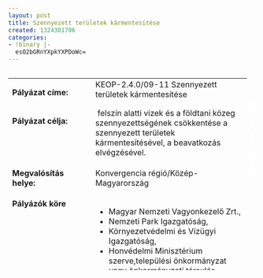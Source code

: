 ```yaml
---
layout: post
title: Szennyezett területek kármentesítése
created: 1324301706
categories:
- !binary |-
  esO2bGRnYXpkYXPDoWc=
---
```

<table style="width: 485px; height: 390px;" align="left" border="0" cellpadding="0" cellspacing="0"><tbody><tr><td valign="top" width="187"><p><strong>Pályázat címe:</strong></p></td><td valign="top" width="428">KEOP-2.4.0/09-11 Szennyezett területek kármentesítése</td></tr><tr><td valign="top" width="187"><p><strong>Pályázat célja:</strong></p></td><td valign="top" width="428">&nbsp;felszín alatti vizek és a földtani közeg szennyezettségének csökkentése a szennyezett területek kármentesítésével, a beavatkozás elvégzésével.</td></tr><tr><td valign="top" width="187"><p><strong>Megvalósítás helye:&nbsp;</strong></p></td><td valign="top" width="428"><p>Konvergencia régió/Közép-Magyarország</p></td></tr><tr valign="top" align="left"><td valign="top" width="187"><strong>Pályázók köre</strong></td><td valign="top" width="428"><ul><li>Magyar Nemzeti Vagyonkezelő Zrt.,</li><li>Nemzeti Park Igazgatóság,</li><li>Környezetvédelmi és Vízügyi Igazgatóság,</li><li>Honvédelmi Minisztérium szerve,települési önkormányzat vagy önkormányzati társulás,</li><li>egyéb költségvetési szerv.</li></ul></td></tr><tr><td valign="top" width="187"><p><strong>Támogatás formája:</strong></p></td><td valign="top" width="428">Vissza nem térítendő<br><ul><li>min. 25 millió Ft – max. 6,500 millió Ft</li></ul></td></tr><tr><td valign="top" width="187"><p><strong>Támogatás mértéke:</strong></p></td><td valign="top" width="428">A projekt elszámolható költségeinek legfeljebb 100 %-a.</td></tr><tr><td valign="top" width="187"><p><strong>Biztosíték:</strong></p></td><td valign="top" width="428"><p>Ingatlan</p></td></tr><tr><td valign="top" width="187"><p><strong>Beadási határidő:</strong></p></td><td valign="top" width="428"><p>A pályázatok benyújtására folyamatosan van lehetőség a konstrukció felfüggesztéséig.</p></td></tr><tr><td valign="top" width="187"><p><strong>Projekt időtartama:</strong></p></td><td valign="top" width="428">Előkészítés: max. 2,5 év, megvalósítás: max. 2015. dec. 31.<br>Előkészítési szakaszra forráshiány miatt nem lehet pályázatot benyújtani, ezért csak megvalósítási pályázatot lehet benyújtani.</td></tr><tr><td valign="top" width="187"><p><strong>Bírálat:</strong></p></td><td valign="top" width="428"><p>Egyfordulós</p></td></tr><tr><td valign="top" width="187"><p><strong>Kiíró:</strong></p></td><td valign="top" width="428"><p>NFÜ</p></td></tr><tr><td valign="top" width="187"><strong>Közreműködő szervezet:</strong></td><td valign="top" width="428">Környezetvédelmi Fejlesztési Igazgatóság</td></tr><tr><td valign="top" width="187"><strong>Letöltendő dokumentáció:</strong></td><td valign="top" width="428"><a href="http://www.nfu.hu/">www.nfu.hu</a></td></tr></tbody></table><p>&nbsp;</p><p>&nbsp;</p><p style="text-align: center;"><strong><a href="http://www.goldconsulting.eu/palyazati-elominosito-adatlap" class="button red" style="color: rgb(255, 255, 255);">KÉREK AJÁNLATOT!</a></strong></p>
